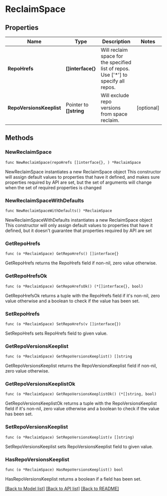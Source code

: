 # ReclaimSpace

## Properties

Name | Type | Description | Notes
------------ | ------------- | ------------- | -------------
**RepoHrefs** | **[]interface{}** | Will reclaim space for the specified list of repos. Use [&#39;*&#39;] to specify all repos. | 
**RepoVersionsKeeplist** | Pointer to **[]string** | Will exclude repo versions from space reclaim. | [optional] 

## Methods

### NewReclaimSpace

`func NewReclaimSpace(repoHrefs []interface{}, ) *ReclaimSpace`

NewReclaimSpace instantiates a new ReclaimSpace object
This constructor will assign default values to properties that have it defined,
and makes sure properties required by API are set, but the set of arguments
will change when the set of required properties is changed

### NewReclaimSpaceWithDefaults

`func NewReclaimSpaceWithDefaults() *ReclaimSpace`

NewReclaimSpaceWithDefaults instantiates a new ReclaimSpace object
This constructor will only assign default values to properties that have it defined,
but it doesn't guarantee that properties required by API are set

### GetRepoHrefs

`func (o *ReclaimSpace) GetRepoHrefs() []interface{}`

GetRepoHrefs returns the RepoHrefs field if non-nil, zero value otherwise.

### GetRepoHrefsOk

`func (o *ReclaimSpace) GetRepoHrefsOk() (*[]interface{}, bool)`

GetRepoHrefsOk returns a tuple with the RepoHrefs field if it's non-nil, zero value otherwise
and a boolean to check if the value has been set.

### SetRepoHrefs

`func (o *ReclaimSpace) SetRepoHrefs(v []interface{})`

SetRepoHrefs sets RepoHrefs field to given value.


### GetRepoVersionsKeeplist

`func (o *ReclaimSpace) GetRepoVersionsKeeplist() []string`

GetRepoVersionsKeeplist returns the RepoVersionsKeeplist field if non-nil, zero value otherwise.

### GetRepoVersionsKeeplistOk

`func (o *ReclaimSpace) GetRepoVersionsKeeplistOk() (*[]string, bool)`

GetRepoVersionsKeeplistOk returns a tuple with the RepoVersionsKeeplist field if it's non-nil, zero value otherwise
and a boolean to check if the value has been set.

### SetRepoVersionsKeeplist

`func (o *ReclaimSpace) SetRepoVersionsKeeplist(v []string)`

SetRepoVersionsKeeplist sets RepoVersionsKeeplist field to given value.

### HasRepoVersionsKeeplist

`func (o *ReclaimSpace) HasRepoVersionsKeeplist() bool`

HasRepoVersionsKeeplist returns a boolean if a field has been set.


[[Back to Model list]](../README.md#documentation-for-models) [[Back to API list]](../README.md#documentation-for-api-endpoints) [[Back to README]](../README.md)


